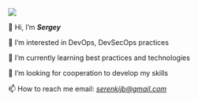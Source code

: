<img src="https://media1.giphy.com/media/du3J3cXyzhj75IOgvA/200.webp?cid=ecf05e474ycjfkuf15p9225tesjdkty44ad3b3ojsbp9r2pz&rid=200.webp&ct=g">

👋 Hi, I’m ___Sergey___ 

👀 I’m interested in DevOps, DevSecOps practices

🌱 I’m currently learning best practices and technologies

💞️ I’m looking for cooperation to develop my skills

📫 How to reach me email: *serenkijb@gmail.com*

<!---
Canislupus1980/Canislupus1980 is a ✨ special ✨ repository because its `README.md` (this file) appears on your GitHub profile.
You can click the Preview link to take a look at your changes.
--->
